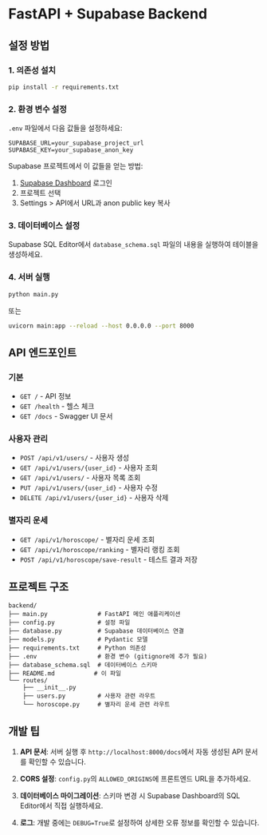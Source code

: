 # FastAPI + Supabase Backend

## 설정 방법

### 1. 의존성 설치

```bash
pip install -r requirements.txt
```

### 2. 환경 변수 설정

`.env` 파일에서 다음 값들을 설정하세요:

```env
SUPABASE_URL=your_supabase_project_url
SUPABASE_KEY=your_supabase_anon_key
```

Supabase 프로젝트에서 이 값들을 얻는 방법:

1. [Supabase Dashboard](https://app.supabase.com) 로그인
2. 프로젝트 선택
3. Settings > API에서 URL과 anon public key 복사

### 3. 데이터베이스 설정

Supabase SQL Editor에서 `database_schema.sql` 파일의 내용을 실행하여 테이블을 생성하세요.

### 4. 서버 실행

```bash
python main.py
```

또는

```bash
uvicorn main:app --reload --host 0.0.0.0 --port 8000
```

## API 엔드포인트

### 기본

- `GET /` - API 정보
- `GET /health` - 헬스 체크
- `GET /docs` - Swagger UI 문서

### 사용자 관리

- `POST /api/v1/users/` - 사용자 생성
- `GET /api/v1/users/{user_id}` - 사용자 조회
- `GET /api/v1/users/` - 사용자 목록 조회
- `PUT /api/v1/users/{user_id}` - 사용자 수정
- `DELETE /api/v1/users/{user_id}` - 사용자 삭제

### 별자리 운세

- `GET /api/v1/horoscope/` - 별자리 운세 조회
- `GET /api/v1/horoscope/ranking` - 별자리 랭킹 조회
- `POST /api/v1/horoscope/save-result` - 테스트 결과 저장

## 프로젝트 구조

```
backend/
├── main.py              # FastAPI 메인 애플리케이션
├── config.py            # 설정 파일
├── database.py          # Supabase 데이터베이스 연결
├── models.py            # Pydantic 모델
├── requirements.txt     # Python 의존성
├── .env                 # 환경 변수 (gitignore에 추가 필요)
├── database_schema.sql  # 데이터베이스 스키마
├── README.md           # 이 파일
└── routes/
    ├── __init__.py
    ├── users.py         # 사용자 관련 라우트
    └── horoscope.py     # 별자리 운세 관련 라우트
```

## 개발 팁

1. **API 문서**: 서버 실행 후 `http://localhost:8000/docs`에서 자동 생성된 API 문서를 확인할 수 있습니다.

2. **CORS 설정**: `config.py`의 `ALLOWED_ORIGINS`에 프론트엔드 URL을 추가하세요.

3. **데이터베이스 마이그레이션**: 스키마 변경 시 Supabase Dashboard의 SQL Editor에서 직접 실행하세요.

4. **로그**: 개발 중에는 `DEBUG=True`로 설정하여 상세한 오류 정보를 확인할 수 있습니다.
